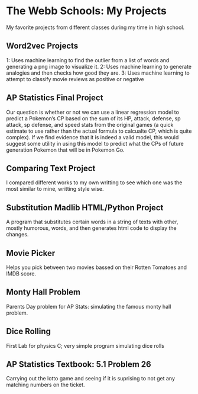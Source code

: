 # The Webb Schools: My Projects  
My favorite projects from different classes during my time in high school.

## Word2vec Projects
1: Uses machine learning to find the outlier from a list of words and generating a png image to visualize it. 2: Uses machine learning to generate analogies and then checks how good they are. 3: Uses machine learning to attempt to classify movie reviews as positive or negative 

## AP Statistics Final Project
Our question is whether or not we can use a linear regression model to predict a Pokemon’s CP based on the sum of its HP, attack, defense, sp attack, sp defense, and speed stats from the original games (a quick estimate to use rather than the actual formula to calcualte CP, which is quite complex). If we find evidence that it is indeed a valid model, this would suggest some utility in using this model to predict what the CPs of future generation Pokemon that will be in Pokemon Go. 

## Comparing Text Project
I compared different works to my own writting to see which one was the most similar to mine, writting style wise.

## Substitution Madlib HTML/Python Project
A program that substitutes certain words in a string of texts with other, mostly humorous, words, and then generates html code to display the changes. 

## Movie Picker
Helps you pick between two movies bassed on their Rotten Tomatoes and IMDB score.

## Monty Hall Problem
Parents Day problem for AP Stats: simulating the famous monty hall problem. 
## Dice Rolling
First Lab for physics C; very simple program simulating dice rolls
## AP Statistics Textbook: 5.1 Problem 26
Carrying out the lotto game and seeing if it is suprising to not get any matching numbers on the ticket. 
